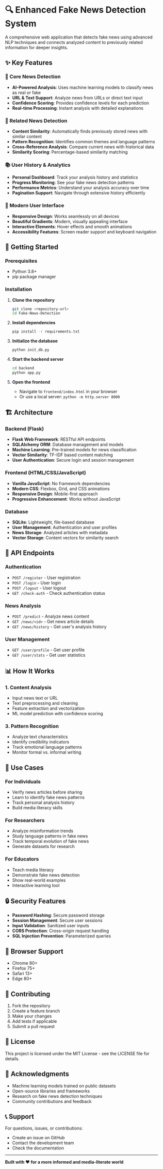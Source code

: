 # 🔍 Enhanced Fake News Detection System

A comprehensive web application that detects fake news using advanced NLP techniques and connects analyzed content to previously related information for deeper insights.

## ✨ Key Features

### 🎯 **Core News Detection**
- **AI-Powered Analysis**: Uses machine learning models to classify news as real or fake
- **URL & Text Support**: Analyze news from URLs or direct text input
- **Confidence Scoring**: Provides confidence levels for each prediction
- **Real-time Processing**: Instant analysis with detailed explanations

### 🔗 **Related News Detection**
- **Content Similarity**: Automatically finds previously stored news with similar content
- **Pattern Recognition**: Identifies common themes and language patterns
- **Cross-Reference Analysis**: Compare current news with historical data
- **Similarity Scoring**: Percentage-based similarity matching



### 📚 **User History & Analytics**
- **Personal Dashboard**: Track your analysis history and statistics
- **Progress Monitoring**: See your fake news detection patterns
- **Performance Metrics**: Understand your analysis accuracy over time
- **Pagination Support**: Navigate through extensive history efficiently



### 🎨 **Modern User Interface**
- **Responsive Design**: Works seamlessly on all devices
- **Beautiful Gradients**: Modern, visually appealing interface
- **Interactive Elements**: Hover effects and smooth animations
- **Accessibility Features**: Screen reader support and keyboard navigation

## 🚀 Getting Started

### Prerequisites
- Python 3.8+
- pip package manager

### Installation

1. **Clone the repository**
   ```bash
   git clone <repository-url>
   cd Fake-News-Detection
   ```

2. **Install dependencies**
   ```bash
   pip install -r requirements.txt
   ```

3. **Initialize the database**
   ```bash
   python init_db.py
   ```

4. **Start the backend server**
   ```bash
   cd backend
   python app.py
   ```

5. **Open the frontend**
   - Navigate to `frontend/index.html` in your browser
   - Or use a local server: `python -m http.server 8000`

## 🏗️ Architecture

### Backend (Flask)
- **Flask Web Framework**: RESTful API endpoints
- **SQLAlchemy ORM**: Database management and models
- **Machine Learning**: Pre-trained models for news classification
- **Vector Similarity**: TF-IDF based content matching
- **User Authentication**: Secure login and session management

### Frontend (HTML/CSS/JavaScript)
- **Vanilla JavaScript**: No framework dependencies
- **Modern CSS**: Flexbox, Grid, and CSS animations
- **Responsive Design**: Mobile-first approach
- **Progressive Enhancement**: Works without JavaScript

### Database
- **SQLite**: Lightweight, file-based database
- **User Management**: Authentication and user profiles
- **News Storage**: Analyzed articles with metadata
- **Vector Storage**: Content vectors for similarity search

## 🔧 API Endpoints

### Authentication
- `POST /register` - User registration
- `POST /login` - User login
- `POST /logout` - User logout
- `GET /check-auth` - Check authentication status

### News Analysis
- `POST /predict` - Analyze news content
- `GET /news/<id>` - Get news article details
- `GET /news/history` - Get user's analysis history

### User Management
- `GET /user/profile` - Get user profile
- `GET /user/stats` - Get user statistics

## 📊 How It Works

### 1. **Content Analysis**
- Input news text or URL
- Text preprocessing and cleaning
- Feature extraction and vectorization
- ML model prediction with confidence scoring



### 3. **Pattern Recognition**
- Analyze text characteristics
- Identify credibility indicators
- Track emotional language patterns
- Monitor formal vs. informal writing



## 🎯 Use Cases

### **For Individuals**
- Verify news articles before sharing
- Learn to identify fake news patterns
- Track personal analysis history
- Build media literacy skills

### **For Researchers**
- Analyze misinformation trends
- Study language patterns in fake news
- Track temporal evolution of fake news
- Generate datasets for research

### **For Educators**
- Teach media literacy
- Demonstrate fake news detection
- Show real-world examples
- Interactive learning tool

## 🔒 Security Features

- **Password Hashing**: Secure password storage
- **Session Management**: Secure user sessions
- **Input Validation**: Sanitized user inputs
- **CORS Protection**: Cross-origin request handling
- **SQL Injection Prevention**: Parameterized queries

## 📱 Browser Support

- Chrome 80+
- Firefox 75+
- Safari 13+
- Edge 80+

## 🤝 Contributing

1. Fork the repository
2. Create a feature branch
3. Make your changes
4. Add tests if applicable
5. Submit a pull request

## 📄 License

This project is licensed under the MIT License - see the LICENSE file for details.

## 🙏 Acknowledgments

- Machine learning models trained on public datasets
- Open-source libraries and frameworks
- Research on fake news detection techniques
- Community contributions and feedback

## 📞 Support

For questions, issues, or contributions:
- Create an issue on GitHub
- Contact the development team
- Check the documentation

---

**Built with ❤️ for a more informed and media-literate world**

